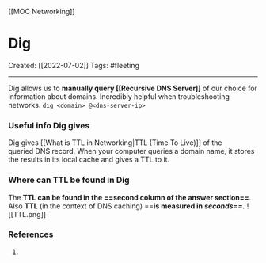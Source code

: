 [[MOC Networking]]

# Dig
Created:  [[2022-07-02]]
Tags: #fleeting 

---
Dig allows us to **manually query [[Recursive DNS Server]]** of our choice for information about domains. Incredibly helpful when troubleshooting networks.
`dig <domain> @<dns-server-ip>`




### Useful info Dig gives
Dig gives [[What is TTL in Networking|TTL (Time To Live)]] of the queried DNS record. When your computer queries a domain name, it stores the results in its local cache and gives a TTL to it. 




### Where can TTL be found in Dig
The **TTL can be found in the ==second column of the answer section==**. 
Also **TTL** (in the context of DNS caching) ==**is measured in _seconds==_.**
![[TTL.png]]




### References
1. 